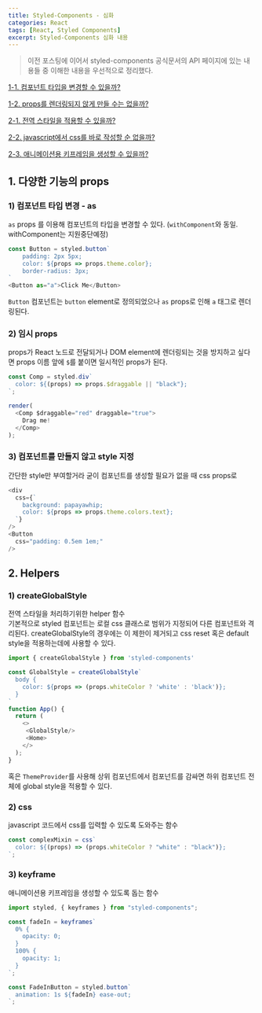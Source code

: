 ```yaml
---
title: Styled-Components - 심화
categories: React
tags: [React, Styled Components]
excerpt: Styled-Components 심화 내용
---
```


> 이전 포스팅에 이어서 styled-components 공식문서의 API 페이지에 있는 내용들 중 이해한 내용을 우선적으로 정리했다.

[1-1. 컴포넌트 타입을 변경할 수 있을까?](#1-컴포넌트-타입-변경--as)

[1-2. props를 렌더링되지 않게 만들 수는 없을까?](#2-임시-props)

[2-1. 전역 스타일을 적용할 수 있을까?](#1-createglobalstyle)

[2-2. javascript에서 css를 바로 작성할 순 없을까?](#2-css)

[2-3. 애니메이션용 키프레임을 생성할 수 있을까?](#3-keyframe)

## 1. 다양한 기능의 props

### 1) 컴포넌트 타입 변경 - as

`as` props 를 이용해 컴포넌트의 타입을 변경할 수 있다.
(`withComponent`와 동일. withComponent는 지원중단예정)

```js
const Button = styled.button`
    padding: 2px 5px;
    color: ${props => props.theme.color};
    border-radius: 3px;
`
<Button as="a">Click Me</Button>
```

`Button` 컴포넌트는 `button` element로 정의되었으나 `as` props로 인해 `a` 태그로 렌더링된다.

### 2) 임시 props

props가 React 노드로 전달되거나 DOM element에 렌더링되는 것을 방지하고 싶다면 props 이름 앞에 `$`를 붙이면 일시적인 props가 된다.

```js
const Comp = styled.div`
  color: ${(props) => props.$draggable || "black"};
`;

render(
  <Comp $draggable="red" draggable="true">
    Drag me!
  </Comp>
);
```

### 3) 컴포넌트를 만들지 않고 style 지정

간단한 style만 부여할거라 굳이 컴포넌트를 생성할 필요가 없을 때 css props로

```js
<div
  css={`
    background: papayawhip;
    color: ${props => props.theme.colors.text};
  `}
/>
<Button
  css="padding: 0.5em 1em;"
/>
```

## 2. Helpers

### 1) createGlobalStyle

전역 스타일을 처리하기위한 helper 함수  
기본적으로 styled 컴포넌트는 로컬 css 클래스로 범위가 지정되어 다른 컴포넌트와 격리된다. createGlobalStyle의 경우에는 이 제한이 제거되고 css reset 혹은 default style을 적용하는데에 사용할 수 있다.

```js
import { createGlobalStyle } from 'styled-components'

const GlobalStyle = createGlobalStyle`
  body {
    color: ${props => (props.whiteColor ? 'white' : 'black')};
  }
`
function App() {
  return (
    <>
	 <GlobalStyle/>
	 <Home>
    </>
  );
}
```

혹은 `ThemeProvider`를 사용해 상위 컴포넌트에서 컴포넌트를 감싸면 하위 컴포넌트 전체에 global style을 적용할 수 있다.

### 2) css

javascript 코드에서 css를 입력할 수 있도록 도와주는 함수

```js
const complexMixin = css`
  color: ${(props) => (props.whiteColor ? "white" : "black")};
`;
```

### 3) keyframe

애니메이션용 키프레임을 생성할 수 있도록 돕는 함수

```js
import styled, { keyframes } from "styled-components";

const fadeIn = keyframes`
  0% {
    opacity: 0;
  }
  100% {
    opacity: 1;
  }
`;

const FadeInButton = styled.button`
  animation: 1s ${fadeIn} ease-out;
`;
```
